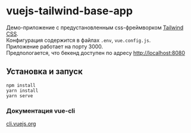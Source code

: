 # vuejs-tailwind-base-app

Демо-приложение с предустановленным css-фреймворком [Tailwind CSS](https://tailwindcss.com/). \
Конфигурация cодержится в файлах `.env`, `vue.config.js`. \
Приложение работает на порту 3000. \
Предпологается, что бекенд доступен по адресу [http://localhost:8080](http://localhost:8080)

## Установка и запуск

```lang=shell
npm install
yarn install
yarn serve
```

### Документация vue-cli

[cli.vuejs.org](https://cli.vuejs.org/config/)
